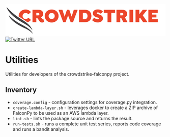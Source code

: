 ![CrowdStrike Falcon](https://raw.githubusercontent.com/CrowdStrike/falconpy/main/docs/asset/cs-logo.png) [![Twitter URL](https://img.shields.io/twitter/url?label=Follow%20%40CrowdStrike&style=social&url=https%3A%2F%2Ftwitter.com%2FCrowdStrike)](https://twitter.com/CrowdStrike)<br/>

# Utilities
Utilities for developers of the crowdstrike-falconpy project.

## Inventory
+ `coverage.config` - configuration settings for coverage.py integration.
+ `create-lambda-layer.sh` - leverages docker to create a ZIP archive of FalconPy to be used as an AWS lambda layer.
+ `lint.sh` - lints the package source and returns the result.
+ `run-tests.sh` - runs a complete unit test series, reports code coverage and runs a bandit analysis.